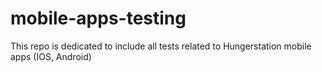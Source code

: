 # mobile-apps-testing
This repo is dedicated to include all tests related to Hungerstation mobile apps (IOS, Android)
